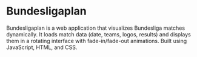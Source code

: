 # Bundesligaplan
Bundesligaplan is a web application that visualizes Bundesliga matches dynamically. It loads match data (date, teams, logos, results) and displays them in a rotating interface with fade-in/fade-out animations. Built using JavaScript, HTML, and CSS.
